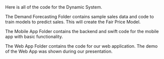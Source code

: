 Here is all of the code for the Dynamic System.

The Demand Forecasting Folder contains sample sales data and code to train models to predict sales. This will create the Fair Price Model.

The Mobile App Folder contains the backend and swift code for the mobile app with basic functionality.

The Web App Folder contains the code for our web application. The demo of the Web App was shown during our presentation.
